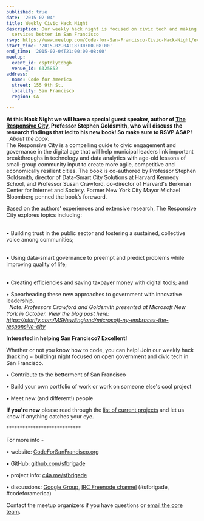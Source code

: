 ```yaml
---
published: true
date: '2015-02-04'
title: Weekly Civic Hack Night
description: Our weekly hack night is focused on civic tech and making government
  services better in San Francisco
rsvp: https://www.meetup.com/Code-for-San-Francisco-Civic-Hack-Night/events/219643560/
start_time: '2015-02-04T18:30:00-08:00'
end_time: '2015-02-04T21:00:00-08:00'
meetup:
  event_id: csptdlytdbgb
  venue_id: 6325852
address:
  name: Code for America
  street: 155 9th St.
  locality: San Francisco
  region: CA

---
```

<!-- imported via scripts/generate-events-from-meetup -->
<p><b>At this Hack Night we will have a special guest speaker, author of <a href="http://cyber.law.harvard.edu/node/9300">The Responsive City</a>, Professor Stephen Goldsmith, who will discuss the research findings that led to his new book! So make sure to RSVP ASAP! </b><br/> 
<i>About the book: </i><br/>The Responsive City is a compelling guide to civic engagement and governance in the digital age that will help municipal leaders link important breakthroughs in technology and data analytics with age-old lessons of small-group community input to create more agile, competitive and economically resilient cities. The book is co-authored by Professor Stephen Goldsmith, director of Data-Smart City Solutions at Harvard Kennedy School, and Professor Susan Crawford, co-director of Harvard's Berkman Center for Internet and Society. Former New York City Mayor Michael Bloomberg penned the book’s foreword.</p> <p>Based on the authors’ experiences and extensive research, The Responsive City explores topics including:</p> <p><br/>• Building trust in the public sector and fostering a sustained, collective voice among communities;</p> <p><br/>• Using data-smart governance to preempt and predict problems while improving quality of life;</p> <p><br/>• Creating efficiencies and saving taxpayer money with digital tools; and</p> <p>• Spearheading these new approaches to government with innovative leadership.<br/> 
<i>Note: Professors Crawford and Goldsmith presented at Microsoft New York in October. View the blog post here: <a href="https://storify.com/MSNewEngland/microsoft-ny-embraces-the-responsive-city"><a href="https://storify.com/MSNewEngland/microsoft-ny-embraces-the-responsive-city" class="linkified">https://storify.com/MSNewEngland/microsoft-ny-embraces-the-responsive-city</a></a></i></p> <p>




<b>Interested in helping San Francisco? Excellent! </b></p> <p>Whether or not you know how to code, you can help! Join our weekly hack (hacking = building) night focused on open government and civic tech in San Francisco.</p> <p>• Contribute to the betterment of San Francisco</p> <p>• Build your own portfolio of work or work on someone else's cool project</p> <p>• Meet new (and different!) people</p> <p><b>If you're new</b> please read through the <a href="http://codeforsanfrancisco.org/projects/">list of current projects</a> and let us know if anything catches your eye.</p> <p>****************************</p> <p>For more info -</p> <p>• website: <a href="http://www.codeforsanfrancisco.org">CodeForSanFrancisco.org</a></p> <p>

• GitHub: <a href="https://www.github.com/sfbrigade">github.com/sfbrigade</a></p> <p>

• project info: <a href="http://c4a.me/sfbrigade">c4a.me/sfbrigade</a></p> <p>

• discussions: <a href="https://groups.google.com/forum/#%21forum/code-for-san-francisco">Google Group</a>, <a href="http://webchat.freenode.net/">IRC Freenode channel</a> (#sfbrigade, #codeforamerica)</p> <p>Contact the meetup organizers if you have questions or <a href="mailto:[masked]">email the core team</a>.</p> 

